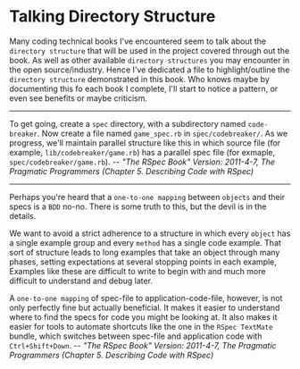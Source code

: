 # Talking Directory Structure

Many coding technical books I've encountered seem to talk about the `directory structure` that will be used in the project covered through out the book. As well as other available `directory structures` you may encounter in the open source/industry. Hence I've dedicated a file to highlight/outline the `directory structure` demonstrated in this book. Who knows maybe by documenting this fo each book I complete, I'll start to notice a pattern, or even see benefits or maybe criticism.

---

To get going, create a `spec` directory, with a subdirectory named `code-breaker`. Now create a file named `game_spec.rb` in `spec/codebreaker/`. As we progress, we'll maintain  parallel structure like this in which source file (for example, `lib/codebreaker/game.rb`) has a parallel spec file (for exmaple, `spec/codebreaker/game.rb`). -- *"The RSpec Book" Version: 2011-4-7, The Pragmatic Programmers (Chapter 5. Describing Code with RSpec)*

---

Perhaps you're heard that a `one-to-one mapping` between `objects` and their specs is a `BDD` no-no. There is some truth to this, but the devil is in the details.

We want to avoid a strict adherence to a structure in which every `object` has a single example group and every `method` has a single code example. That sort of structure leads to long examples that take an object through many phases, setting expectations  at several stopping points in each example, Examples like these are difficult to write to begin with and much more difficult to understand and debug later.

A `one-to-one mapping` of spec-file to application-code-file, however, is not only perfectly fine but actually beneficial. It makes it easier to understand where to find the specs for code you might be looking at. It also makes it easier for tools to automate shortcuts like the one in the `RSpec TextMate` bundle, which switches between spec-file and application code with `Ctrl+Shift+Down`. -- *"The RSpec Book" Version: 2011-4-7, The Pragmatic Programmers (Chapter 5. Describing Code with RSpec)*

